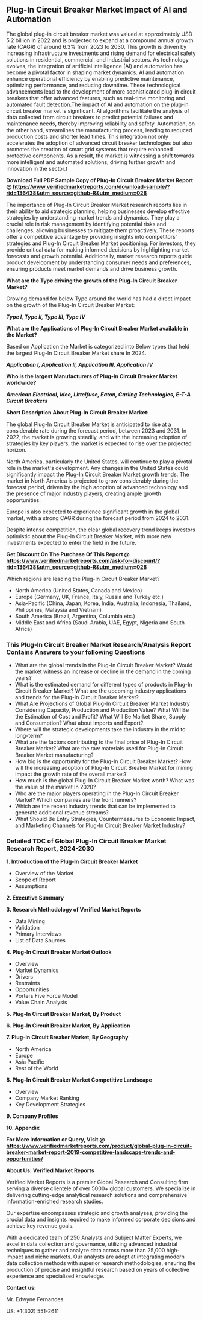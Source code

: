 <h2>Plug-In Circuit Breaker Market Impact of AI and Automation</h2>The global plug-in circuit breaker market was valued at approximately USD 5.2 billion in 2022 and is projected to expand at a compound annual growth rate (CAGR) of around 6.3% from 2023 to 2030. This growth is driven by increasing infrastructure investments and rising demand for electrical safety solutions in residential, commercial, and industrial sectors. As technology evolves, the integration of artificial intelligence (AI) and automation has become a pivotal factor in shaping market dynamics. AI and automation enhance operational efficiency by enabling predictive maintenance, optimizing performance, and reducing downtime. These technological advancements lead to the development of more sophisticated plug-in circuit breakers that offer advanced features, such as real-time monitoring and automated fault detection.The impact of AI and automation on the plug-in circuit breaker market is significant. AI algorithms facilitate the analysis of data collected from circuit breakers to predict potential failures and maintenance needs, thereby improving reliability and safety. Automation, on the other hand, streamlines the manufacturing process, leading to reduced production costs and shorter lead times. This integration not only accelerates the adoption of advanced circuit breaker technologies but also promotes the creation of smart grid systems that require enhanced protective components. As a result, the market is witnessing a shift towards more intelligent and automated solutions, driving further growth and innovation in the sector.t</p><p id="" class=""><strong>Download Full PDF Sample Copy of Plug-In Circuit Breaker Market Report @ <a href="https://www.verifiedmarketreports.com/download-sample/?rid=136438&utm_source=github-R&utm_medium=028" target="_blank">https://www.verifiedmarketreports.com/download-sample/?rid=136438&utm_source=github-R&utm_medium=028</a></strong></p><p>The importance of&nbsp;Plug-In Circuit Breaker Market research reports lies in their ability to aid strategic planning, helping businesses develop effective strategies by understanding market trends and dynamics. They play a crucial role in risk management by identifying potential risks and challenges, allowing businesses to mitigate them proactively. These reports offer a competitive advantage by providing insights into competitors' strategies and Plug-In Circuit Breaker Market positioning. For investors, they provide critical data for making informed decisions by highlighting market forecasts and growth potential. Additionally, market research reports guide product development by understanding consumer needs and preferences, ensuring products meet market demands and drive business growth.</p><p><strong>What are the&nbsp;Type driving the growth of the Plug-In Circuit Breaker Market?</strong></p><p id="" class="">Growing demand for below Type around the world has had a direct impact on the growth of the Plug-In Circuit Breaker Market:</p><em><strong>Type I, Type II, Type III, Type IV</strong></em></p><strong>What are the&nbsp;Applications&nbsp;of Plug-In Circuit Breaker Market available in the Market?</strong></p><p id="" class="">Based on Application the Market is categorized into Below types that held the largest Plug-In Circuit Breaker Market share In 2024.</p><em><strong>Application I, Application II, Application III, Application IV</strong></em></p><strong>Who is the largest Manufacturers of Plug-In Circuit Breaker Market worldwide?</strong></p><p><em><strong>American Electrical, Idec, Littelfuse, Eaton, Carling Technologies, E-T-A Circuit Breakers</strong></em></p><p id="" class=""><strong>Short Description About Plug-In Circuit Breaker Market:</strong></p><p>The global Plug-In Circuit Breaker Market is anticipated to rise at a considerable rate during the forecast period, between 2023 and 2031. In 2022, the market is growing steadily, and with the increasing adoption of strategies by key players, the market is expected to rise over the projected horizon.</p><p>North America, particularly the United States, will continue to play a pivotal role in the market's development. Any changes in the United States could significantly impact the Plug-In Circuit Breaker Market growth trends. The market in North America is projected to grow considerably during the forecast period, driven by the high adoption of advanced technology and the presence of major industry players, creating ample growth opportunities.</p><p>Europe is also expected to experience significant growth in the global market, with a strong CAGR during the forecast period from 2024 to 2031.</p><p>Despite intense competition, the clear global recovery trend keeps investors optimistic about the Plug-In Circuit Breaker Market, with more new investments expected to enter the field in the future.</p><p id="" class=""><strong>Get Discount On The Purchase Of This Report @ <a href="https://www.verifiedmarketreports.com/ask-for-discount/?rid=136438&utm_source=github-R&utm_medium=028" target="_blank">https://www.verifiedmarketreports.com/ask-for-discount/?rid=136438&utm_source=github-R&utm_medium=028</a></strong></p>Which regions are leading the Plug-In Circuit Breaker Market?</p><ul><li>North America (United States, Canada and Mexico)</li><li>Europe (Germany, UK, France, Italy, Russia and Turkey etc.)</li><li>Asia-Pacific (China, Japan, Korea, India, Australia, Indonesia, Thailand, Philippines, Malaysia and Vietnam)</li><li>South America (Brazil, Argentina, Columbia etc.)</li><li>Middle East and Africa (Saudi Arabia, UAE, Egypt, Nigeria and South Africa)</li></ul><h3 id="" class="">This Plug-In Circuit Breaker Market Research/Analysis Report Contains Answers to your following Questions</h3><ul><li>What are the global trends in the Plug-In Circuit Breaker Market? Would the market witness an increase or decline in the demand in the coming years?</li><li>What is the estimated demand for different types of products in Plug-In Circuit Breaker Market? What are the upcoming industry applications and trends for the Plug-In Circuit Breaker Market?</li><li>What Are Projections of Global Plug-In Circuit Breaker Market Industry Considering Capacity, Production and Production Value? What Will Be the Estimation of Cost and Profit? What Will Be Market Share, Supply and Consumption? What about imports and Export?</li><li>Where will the strategic developments take the industry in the mid to long-term?</li><li>What are the factors contributing to the final price of Plug-In Circuit Breaker Market? What are the raw materials used for Plug-In Circuit Breaker Market manufacturing?</li><li>How big is the opportunity for the Plug-In Circuit Breaker Market? How will the increasing adoption of Plug-In Circuit Breaker Market for mining impact the growth rate of the overall market?</li><li>How much is the global Plug-In Circuit Breaker Market worth? What was the value of the market In 2020?</li><li>Who are the major players operating in the Plug-In Circuit Breaker Market? Which companies are the front runners?</li><li>Which are the recent industry trends that can be implemented to generate additional revenue streams?</li><li>What Should Be Entry Strategies, Countermeasures to Economic Impact, and Marketing Channels for Plug-In Circuit Breaker Market Industry?</li></ul><h3 id="" class="">Detailed TOC of Global Plug-In Circuit Breaker Market Research Report, 2024-2030</h3><p id="" class=""><strong>1. Introduction of the Plug-In Circuit Breaker Market</strong></p><ul><li>Overview of the Market</li><li>Scope of Report</li><li>Assumptions</li></ul><p id="" class=""><strong>2. Executive Summary</strong></p><p id="" class=""><strong>3. Research Methodology of Verified Market Reports</strong></p><ul><li>Data Mining</li><li>Validation</li><li>Primary Interviews</li><li>List of Data Sources</li></ul><p id="" class=""><strong>4. Plug-In Circuit Breaker Market Outlook</strong></p><ul><li>Overview</li><li>Market Dynamics</li><li>Drivers</li><li>Restraints</li><li>Opportunities</li><li>Porters Five Force Model</li><li>Value Chain Analysis</li></ul><p id="" class=""><strong>5. Plug-In Circuit Breaker Market, By Product</strong></p><p id="" class=""><strong>6. Plug-In Circuit Breaker Market, By Application</strong></p><p id="" class=""><strong>7. Plug-In Circuit Breaker Market, By Geography</strong></p><ul><li>North America</li><li>Europe</li><li>Asia Pacific</li><li>Rest of the World</li></ul><p id="" class=""><strong>8. Plug-In Circuit Breaker Market Competitive Landscape</strong></p><ul><li>Overview</li><li>Company Market Ranking</li><li>Key Development Strategies</li></ul><p id="" class=""><strong>9. Company Profiles</strong></p><p id="" class=""><strong>10. Appendix</strong></p><p id="" class=""><strong>For More Information or Query, Visit @ <a href="https://www.verifiedmarketreports.com/product/global-plug-in-circuit-breaker-market-report-2019-competitive-landscape-trends-and-opportunities/" target="_blank">https://www.verifiedmarketreports.com/product/global-plug-in-circuit-breaker-market-report-2019-competitive-landscape-trends-and-opportunities/</a></strong></p><p id="" class=""><strong>About Us: Verified Market Reports</strong></p><p id="" class="">Verified Market Reports is a premier Global Research and Consulting firm serving a diverse clientele of over 5000+ global customers. We specialize in delivering cutting-edge analytical research solutions and comprehensive information-enriched research studies.</p><p id="" class="">Our expertise encompasses strategic and growth analyses, providing the crucial data and insights required to make informed corporate decisions and achieve key revenue goals.</p><p id="" class="">With a dedicated team of 250 Analysts and Subject Matter Experts, we excel in data collection and governance, utilizing advanced industrial techniques to gather and analyze data across more than 25,000 high-impact and niche markets. Our analysts are adept at integrating modern data collection methods with superior research methodologies, ensuring the production of precise and insightful research based on years of collective experience and specialized knowledge.</p><p id="" class=""><strong>Contact us:</strong></p><p id="" class="">Mr. Edwyne Fernandes</p><p id="" class="">US: +1(302) 551-2611</p>